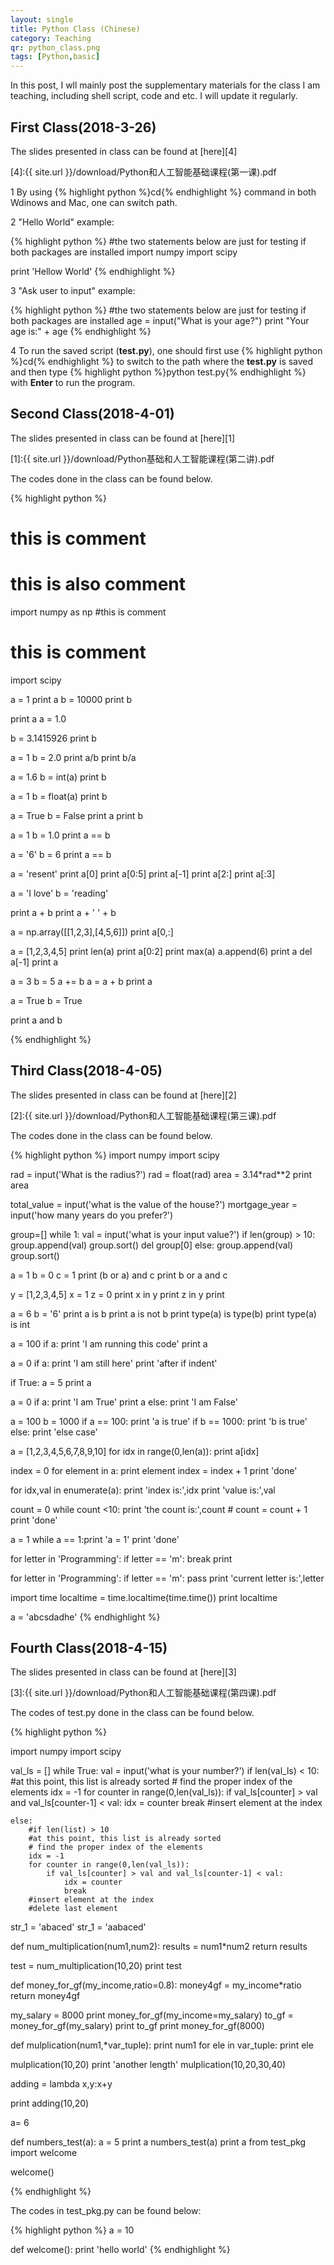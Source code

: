 ```yaml
---
layout: single
title: Python Class (Chinese)
category: Teaching
qr: python_class.png
tags: [Python,basic]
---
```

In this post, I wll mainly post the supplementary materials for the class I am teaching, including shell script, code and etc. I will update it regularly. 

## First Class(2018-3-26)

The slides presented in class can be found at [here][4]

[4]:{{ site.url }}/download/Python和人工智能基础课程(第一课).pdf

1 By using {% highlight python %}cd{% endhighlight %} command in both Wdinows and Mac, one can switch path. 

2 "Hello World" example:

{% highlight python %}
#the two statements below are just for testing if both packages are installed
import numpy
import scipy

print 'Hellow World'
{% endhighlight %}

3 "Ask user to input" example:

{% highlight python %}
#the two statements below are just for testing if both packages are installed
age = input("What is your age?")
print "Your age is:" + age
{% endhighlight %}

4 To run the saved script (**test.py**), one should first use {% highlight python %}cd{% endhighlight %} to switch to the path where the **test.py** is saved and then type {% highlight python %}python test.py{% endhighlight %} with **Enter** to run the program. 


## Second Class(2018-4-01)

The slides presented in class can be found at [here][1]

[1]:{{ site.url }}/download/Python基础和人工智能课程(第二讲).pdf

The codes done in the class can be found below. 

{% highlight python %}
# this is comment 
# this is also comment
import numpy as np #this is comment 
# this is comment
import scipy


a = 1
print a
b = 10000
print b

print a
a = 1.0

b = 3.1415926
print b


a = 1
b = 2.0
print a/b
print b/a

a = 1.6
b = int(a)
print b

a = 1
b = float(a)
print b

a = True
b = False
print a
print b

a = 1
b = 1.0
print a == b

a = '6'
b = 6
print a == b

a = 'resent'
print a[0]
print a[0:5]
print a[-1]
print a[2:]
print a[:3]

a = 'I love'
b = 'reading'

print a + b
print a + ' ' + b


a = np.array([[1,2,3],[4,5,6]])
print a[0,:]

a = [1,2,3,4,5]
print len(a)
print a[0:2]
print max(a)
a.append(6)
print a
del a[-1]
print a

a = 3
b = 5
a += b
a = a + b
print a

a = True
b = True

print a and b

{% endhighlight %}

## Third Class(2018-4-05)
The slides presented in class can be found at [here][2]

[2]:{{ site.url }}/download/Python和人工智能基础课程(第三课).pdf

The codes done in the class can be found below. 

{% highlight python %}
import numpy
import scipy

rad = input('What is the radius?')
rad = float(rad)
area = 3.14*rad**2
print area

total_value = input('what is the value of the house?')
mortgage_year = input('how many years do you prefer?')

group=[]
while 1:
	val = input('what is your input value?')
	if len(group) > 10:
		group.append(val)
		group.sort()
		del group[0]
	else:
		group.append(val)
		group.sort()


a = 1
b = 0
c = 1
print (b or a) and c
print b or a and c

y = [1,2,3,4,5]
x = 1
z = 0
print x in y
print z in y
print 

a = 6
b = '6'
print a is b
print a is not b
print type(a) is type(b)
print type(a) is int

a = 100
if a:
	print 'I am running this code'
	print a


a = 0
if a:
	print 'I am still here'
print 'after if indent'

if True:
	a = 5
print a

a = 0
if a:
	print 'I am True'
	print a
else:
	print 'I am False'

a = 100
b = 1000
if a == 100:
	print 'a is true'
if b == 1000:
	print 'b is true'
else:
	print 'else case'

a = [1,2,3,4,5,6,7,8,9,10]
for idx in range(0,len(a)):
	print a[idx]

index = 0
for element in a:
	print element
	index = index + 1
print 'done'

for idx,val in enumerate(a):
	print 'index is:',idx
	print 'value is:',val

count = 0
while count <10:
	print 'the count is:',count
	# count = count + 1
print 'done'

a = 1
while a == 1:print 'a = 1'
print 'done'

for letter in 'Programming':
	if letter == 'm':
		break
	print

for letter in 'Programming':
	if letter == 'm':
		pass
	print 'current letter is:',letter

import time
localtime = time.localtime(time.time())
print localtime

a = 'abcsdadhe'
{% endhighlight %}

## Fourth Class(2018-4-15)

The slides presented in class can be found at [here][3]

[3]:{{ site.url }}/download/Python和人工智能基础课程(第四课).pdf

The codes of test.py done in the class can be found below. 

{% highlight python %}

import numpy
import scipy

val_ls = []
while True:
	val = input('what is your number?')
	if len(val_ls) < 10:
		#at this point, this list is already sorted
		# find the proper index of the elements
		idx = -1
		for counter in range(0,len(val_ls)):
			if val_ls[counter] > val and val_ls[counter-1] < val:
				idx = counter
				break
		#insert element at the index

	else:
		#if len(list) > 10
		#at this point, this list is already sorted
		# find the proper index of the elements
		idx = -1
		for counter in range(0,len(val_ls)):
			if val_ls[counter] > val and val_ls[counter-1] < val:
				idx = counter
				break
		#insert element at the index
		#delete last element



str_1 = 'abaced'
str_1 = 'aabaced'


def num_multiplication(num1,num2):
	results = num1*num2
	return results

test = num_multiplication(10,20)
print test

def money_for_gf(my_income,ratio=0.8):
	money4gf = my_income*ratio
	return money4gf

my_salary = 8000
print money_for_gf(my_income=my_salary)
to_gf = money_for_gf(my_salary)
print to_gf
print money_for_gf(8000)

def mulplication(num1,*var_tuple):
	print num1
	for ele in var_tuple:
		print ele

mulplication(10,20)
print 'another length'
mulplication(10,20,30,40)

adding = lambda x,y:x+y

print adding(10,20)

a= 6

def numbers_test(a):
	a = 5
	print a
numbers_test(a)	
print a
from test_pkg import welcome

welcome()

{% endhighlight %}

The codes in test_pkg.py can be found below:

{% highlight python %}
a = 10

def welcome():
	print 'hello world'
{% endhighlight %}
